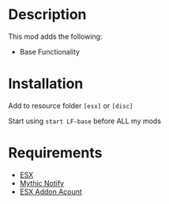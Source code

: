 # Description

This mod adds the following:

- Base Functionality

# Installation
Add to resource folder `[esx]` or `[disc]`

Start using `start LF-base` before ALL my mods

# Requirements
- [ESX](https://github.com/ESX-Org/es_extended)
- [Mythic Notify](https://github.com/mythicrp/mythic_notify)
- [ESX Addon Acount](https://github.com/ESX-Org/esx_addonaccount)
